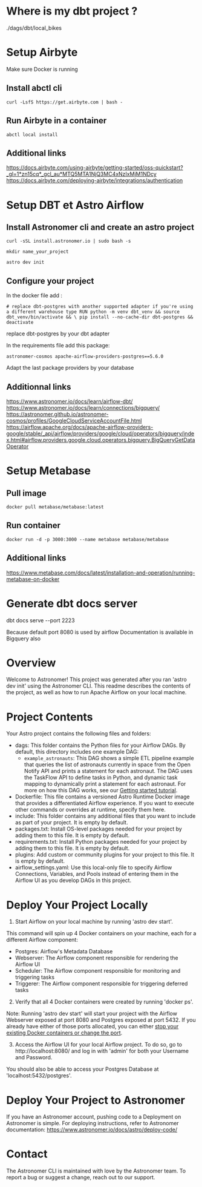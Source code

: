 # Where is my dbt project ?

./dags/dbt/local_bikes

# Setup Airbyte

Make sure Docker is running

## Install abctl cli

`curl -LsfS https://get.airbyte.com | bash -`

## Run Airbyte in a container

`abctl local install`

## Additional links

https://docs.airbyte.com/using-airbyte/getting-started/oss-quickstart?_gl=1*zn15cq*_gcl_au*MTQ5MTA1NjQ3MC4xNzIxMjM1NDcy
https://docs.airbyte.com/deploying-airbyte/integrations/authentication

# Setup DBT et Astro Airflow

## Install Astronomer cli and create an astro project

`curl -sSL install.astronomer.io | sudo bash -s`

`mkdir name_your_project`

`astro dev init`

## Configure your project

In the docker file add :

`# replace dbt-postgres with another supported adapter if you're using a different warehouse type
RUN python -m venv dbt_venv && source dbt_venv/bin/activate && \
    pip install --no-cache-dir dbt-postgres && deactivate`

replace dbt-postgres by your dbt adapter

In the requirements file add this package:

`astronomer-cosmos
apache-airflow-providers-postgres==5.6.0`

Adapt the last package providers by your database

## Additionnal links

https://www.astronomer.io/docs/learn/airflow-dbt/
https://www.astronomer.io/docs/learn/connections/bigquery/
https://astronomer.github.io/astronomer-cosmos/profiles/GoogleCloudServiceAccountFile.html
https://airflow.apache.org/docs/apache-airflow-providers-google/stable/_api/airflow/providers/google/cloud/operators/bigquery/index.html#airflow.providers.google.cloud.operators.bigquery.BigQueryGetDataOperator

# Setup Metabase

## Pull image 

`docker pull metabase/metabase:latest`

## Run container

`docker run -d -p 3000:3000 --name metabase metabase/metabase`

## Additional links
https://www.metabase.com/docs/latest/installation-and-operation/running-metabase-on-docker

# Generate dbt docs server

dbt docs serve --port 2223

Because default port 8080 is used by airflow
Documentation is available in Bigquery also


Overview
========

Welcome to Astronomer! This project was generated after you ran 'astro dev init' using the Astronomer CLI. This readme describes the contents of the project, as well as how to run Apache Airflow on your local machine.

Project Contents
================

Your Astro project contains the following files and folders:

- dags: This folder contains the Python files for your Airflow DAGs. By default, this directory includes one example DAG:
    - `example_astronauts`: This DAG shows a simple ETL pipeline example that queries the list of astronauts currently in space from the Open Notify API and prints a statement for each astronaut. The DAG uses the TaskFlow API to define tasks in Python, and dynamic task mapping to dynamically print a statement for each astronaut. For more on how this DAG works, see our [Getting started tutorial](https://www.astronomer.io/docs/learn/get-started-with-airflow).
- Dockerfile: This file contains a versioned Astro Runtime Docker image that provides a differentiated Airflow experience. If you want to execute other commands or overrides at runtime, specify them here.
- include: This folder contains any additional files that you want to include as part of your project. It is empty by default.
- packages.txt: Install OS-level packages needed for your project by adding them to this file. It is empty by default.
- requirements.txt: Install Python packages needed for your project by adding them to this file. It is empty by default.
- plugins: Add custom or community plugins for your project to this file. It is empty by default.
- airflow_settings.yaml: Use this local-only file to specify Airflow Connections, Variables, and Pools instead of entering them in the Airflow UI as you develop DAGs in this project.

Deploy Your Project Locally
===========================

1. Start Airflow on your local machine by running 'astro dev start'.

This command will spin up 4 Docker containers on your machine, each for a different Airflow component:

- Postgres: Airflow's Metadata Database
- Webserver: The Airflow component responsible for rendering the Airflow UI
- Scheduler: The Airflow component responsible for monitoring and triggering tasks
- Triggerer: The Airflow component responsible for triggering deferred tasks

2. Verify that all 4 Docker containers were created by running 'docker ps'.

Note: Running 'astro dev start' will start your project with the Airflow Webserver exposed at port 8080 and Postgres exposed at port 5432. If you already have either of those ports allocated, you can either [stop your existing Docker containers or change the port](https://www.astronomer.io/docs/astro/cli/troubleshoot-locally#ports-are-not-available-for-my-local-airflow-webserver).

3. Access the Airflow UI for your local Airflow project. To do so, go to http://localhost:8080/ and log in with 'admin' for both your Username and Password.

You should also be able to access your Postgres Database at 'localhost:5432/postgres'.

Deploy Your Project to Astronomer
=================================

If you have an Astronomer account, pushing code to a Deployment on Astronomer is simple. For deploying instructions, refer to Astronomer documentation: https://www.astronomer.io/docs/astro/deploy-code/

Contact
=======

The Astronomer CLI is maintained with love by the Astronomer team. To report a bug or suggest a change, reach out to our support.

